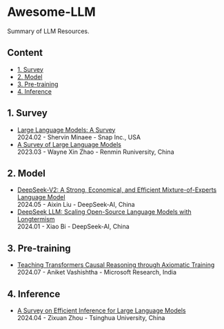 # Awesome-LLM
Summary of LLM Resources.

## Content

- [1. Survey](#1-survey)
- [2. Model](#2-model)
- [3. Pre-training](#3-pre-training)
- [4. Inference](#4-inference)
  
## 1. Survey
- [Large Language Models: A Survey](https://arxiv.org/abs/2402.06196)  
  2024.02 - Shervin Minaee - Snap Inc., USA  
- [A Survey of Large Language Models](https://arxiv.org/abs/2303.18223)  
  2023.03 - Wayne Xin Zhao - Renmin Runiversity, China

## 2. Model
- [DeepSeek-V2: A Strong, Economical, and Efficient Mixture-of-Experts Language Model](https://arxiv.org/abs/2405.04434)    
  2024.05 - Aixin Liu - DeepSeek-AI, China  
- [DeepSeek LLM: Scaling Open-Source Language Models with Longtermism](https://arxiv.org/abs/2401.02954)  
  2024.01 - Xiao Bi - DeepSeek-AI, China  

## 3. Pre-training
- [Teaching Transformers Causal Reasoning through Axiomatic Training](https://arxiv.org/abs/2407.07612)  
  2024.07 - Aniket Vashishtha - Microsoft Research, India  

## 4. Inference
- [A Survey on Efficient Inference for Large Language Models](https://arxiv.org/abs/2404.14294)  
  2024.04 - Zixuan Zhou - Tsinghua University, China    
